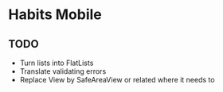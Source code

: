 # Habits Mobile

## TODO

- Turn lists into FlatLists
- Translate validating errors
- Replace View by SafeAreaView or related where it needs to
